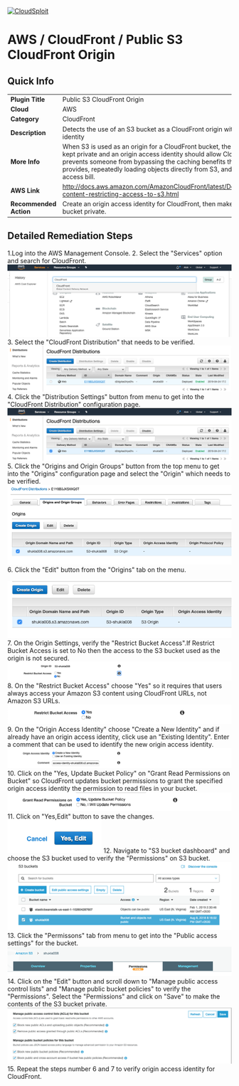 [![CloudSploit](https://cloudsploit.com/img/logo-new-big-text-100.png "CloudSploit")](https://cloudsploit.com)

# AWS / CloudFront / Public S3 CloudFront Origin

## Quick Info

| | |
|-|-|
| **Plugin Title** | Public S3 CloudFront Origin |
| **Cloud** | AWS |
| **Category** | CloudFront |
| **Description** | Detects the use of an S3 bucket as a CloudFront origin without an origin access identity |
| **More Info** | When S3 is used as an origin for a CloudFront bucket, the contents should be kept private and an origin access identity should allow CloudFront access. This prevents someone from bypassing the caching benefits that CloudFront provides, repeatedly loading objects directly from S3, and amassing a large access bill. |
| **AWS Link** | http://docs.aws.amazon.com/AmazonCloudFront/latest/DeveloperGuide/private-content-restricting-access-to-s3.html |
| **Recommended Action** | Create an origin access identity for CloudFront, then make the contents of the S3 bucket private. |

## Detailed Remediation Steps
1.Log into the AWS Management Console.
2. Select the "Services" option and search for CloudFront. </br> ![Step 2](/resources/aws/cloudfront/public-s3-cloudfront-origin/step2.png "Step 2 - Services")
3. Select the "CloudFront Distribution" that needs to be verified.</br> ![Step 3](/resources/aws/cloudfront/public-s3-cloudfront-origin/step3.png "Step 3 - CloudFront Distribution")
4. Click the "Distribution Settings" button from menu to get into the "CloudFront Distribution" configuration page. </br>![Step 4](/resources/aws/cloudfront/public-s3-cloudfront-origin/step4.png "Step 4 - Distribution Settings")
5. Click the "Origins and Origin Groups" button from the top menu to get into the "Origins" configuration page and select the "Origin" which needs to be verified.</br>![Step 5](/resources/aws/cloudfront/public-s3-cloudfront-origin/step5.png "Step 5 - Origin and Origin Groups")
6. Click the "Edit" button from the "Origins" tab on the menu.</br></br>![Step 6](/resources/aws/cloudfront/public-s3-cloudfront-origin/step6.png "Step 6 - Edit")
7. On the Origin Settings, verify the "Restrict Bucket Access".If Restrict Bucket Access is set to No then the access to the S3 bucket used as the origin is not secured.</br> ![Step 7](/resources/aws/cloudfront/public-s3-cloudfront-origin/step7.png "Step 7 - Restrict Bucket Access")
8. On the "Restrict Bucket Access" choose "Yes" so it requires that users always access your Amazon S3 content using CloudFront URLs, not Amazon S3 URLs.</br>![Step 8](/resources/aws/cloudfront/public-s3-cloudfront-origin/step8.png "Step 8 - Restrict Bucket Access")
9. On the "Origin Access Identity" choose "Create a New Identity" and if already have an origin access identity, click use an "Existing Identity". Enter a comment that can be used to identify the new origin access identity.</br>![Step 9](/resources/aws/cloudfront/public-s3-cloudfront-origin/step9.png "Step 9 - Origin Access Identity")
10. Click on the "Yes, Update Bucket Policy" on "Grant Read Permissions on Bucket" so CloudFront updates bucket permissions to grant the specified origin access identity the permission to read files in your bucket.</br>![Step 10](/resources/aws/cloudfront/public-s3-cloudfront-origin/step10.png "Step 10 - Bucket Policy")
11. Click on "Yes,Edit" button to save the changes.</br>![Step 11](/resources/aws/cloudfront/public-s3-cloudfront-origin/step11.png "Step 11 - Edit")
12. Navigate to "S3 bucket dashboard" and choose the S3 bucket used to verify the "Permissions" on S3 bucket.</br>![Step 12](/resources/aws/cloudfront/public-s3-cloudfront-origin/step12.png "Step 12 - S3 bucket")
13. Click the "Permissons" tab from menu to get into the "Public access settings" for the bucket.</br>![Step 13](/resources/aws/cloudfront/public-s3-cloudfront-origin/step13.png "Step 13 - Permissions")
14. Click on the "Edit" button and scroll down to "Manage public access control lists" and "Manage public bucket policies" to verify the "Permissions". Select the "Permissions" and click on "Save" to make the contents of the S3 bucket private.</br>![Step 14](/resources/aws/cloudfront/public-s3-cloudfront-origin/step14.png "Step 14 - Bucket Policies")
15. Repeat the steps number 6 and 7 to verify origin access identity for CloudFront.</br>

